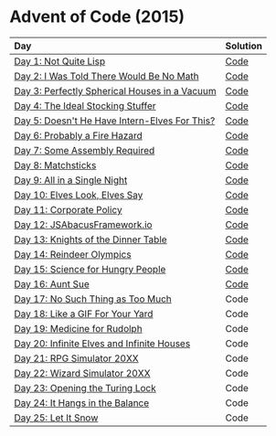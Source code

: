 # Advent of Code (2015)

|                      Day                      |         Solution       |
| :-------------------------------------------- | :--------------------- |
| [Day 1: Not Quite Lisp](https://adventofcode.com/2015/day/1) | [Code](day01/day01.py) |
| [Day 2: I Was Told There Would Be No Math](https://adventofcode.com/2015/day/2) | [Code](day02/day02.py) |
| [Day 3: Perfectly Spherical Houses in a Vacuum](https://adventofcode.com/2015/day/3) | [Code](day03/day03.py) |
| [Day 4: The Ideal Stocking Stuffer](https://adventofcode.com/2015/day/4) | [Code](day04/day04.py) |
| [Day 5: Doesn't He Have Intern-Elves For This?](https://adventofcode.com/2015/day/5) | [Code](day05/day05.py) |
| [Day 6: Probably a Fire Hazard](https://adventofcode.com/2015/day/6) | [Code](day06/day06.py) |
| [Day 7: Some Assembly Required](https://adventofcode.com/2015/day/7) | [Code](day07/day07.py) |
| [Day 8: Matchsticks](https://adventofcode.com/2015/day/8) | [Code](day08/day08.py) |
| [Day 9: All in a Single Night](https://adventofcode.com/2015/day/9) | [Code](day09/day09.py) |
| [Day 10: Elves Look, Elves Say](https://adventofcode.com/2015/day/10) | [Code](day10/day10.py) |
| [Day 11: Corporate Policy](https://adventofcode.com/2015/day/11) | [Code](day11/day11.py) |
| [Day 12: JSAbacusFramework.io](https://adventofcode.com/2015/day/12) | [Code](day12/day12.py) |
| [Day 13: Knights of the Dinner Table](https://adventofcode.com/2015/day/13) | [Code](day13/day13.py) |
| [Day 14: Reindeer Olympics](https://adventofcode.com/2015/day/14) | [Code](day14/day14.py) |
| [Day 15: Science for Hungry People](https://adventofcode.com/2015/day/15) | [Code](day15/day15.py) |
| [Day 16: Aunt Sue](https://adventofcode.com/2015/day/16) | [Code](day16/day16.py) |
| [Day 17: No Such Thing as Too Much](https://adventofcode.com/2015/day/17) | Code |
| [Day 18: Like a GIF For Your Yard](https://adventofcode.com/2015/day/18) | Code |
| [Day 19: Medicine for Rudolph](https://adventofcode.com/2015/day/19) | Code |
| [Day 20: Infinite Elves and Infinite Houses](https://adventofcode.com/2015/day/20) | Code |
| [Day 21: RPG Simulator 20XX](https://adventofcode.com/2015/day/21) | Code |
| [Day 22: Wizard Simulator 20XX](https://adventofcode.com/2015/day/22) | Code |
| [Day 23: Opening the Turing Lock](https://adventofcode.com/2015/day/23) | Code |
| [Day 24: It Hangs in the Balance](https://adventofcode.com/2015/day/24) | Code |
| [Day 25: Let It Snow](https://adventofcode.com/2015/day/25) | Code |

